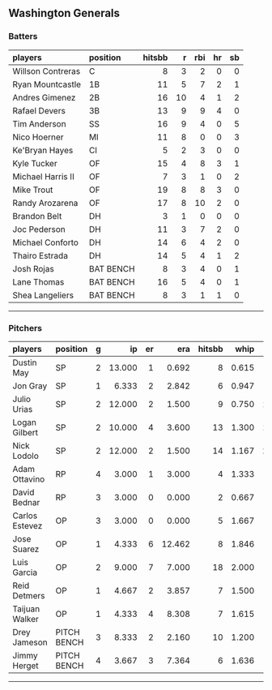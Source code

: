 ## Washington Generals

### Batters

 
|players           |position  | hitsbb|  r| rbi| hr| sb| 
|:-----------------|:---------|------:|--:|---:|--:|--:| 
|Willson Contreras |C         |      8|  3|   2|  0|  0| 
|Ryan Mountcastle  |1B        |     11|  5|   7|  2|  1| 
|Andres Gimenez    |2B        |     16| 10|   4|  1|  2| 
|Rafael Devers     |3B        |     13|  9|   9|  4|  0| 
|Tim Anderson      |SS        |     16|  9|   4|  0|  5| 
|Nico Hoerner      |MI        |     11|  8|   0|  0|  3| 
|Ke'Bryan Hayes    |CI        |      5|  2|   3|  0|  0| 
|Kyle Tucker       |OF        |     15|  4|   8|  3|  1| 
|Michael Harris II |OF        |      7|  3|   1|  0|  2| 
|Mike Trout        |OF        |     19|  8|   8|  3|  0| 
|Randy Arozarena   |OF        |     17|  8|  10|  2|  0| 
|Brandon Belt      |DH        |      3|  1|   0|  0|  0| 
|Joc Pederson      |DH        |     11|  3|   7|  2|  0| 
|Michael Conforto  |DH        |     14|  6|   4|  2|  0| 
|Thairo Estrada    |DH        |     14|  5|   4|  1|  2| 
|Josh Rojas        |BAT BENCH |      8|  3|   4|  0|  1| 
|Lane Thomas       |BAT BENCH |     16|  5|   4|  0|  1| 
|Shea Langeliers   |BAT BENCH |      8|  3|   1|  1|  0| 


* * *

### Pitchers

 
|players        |position    |  g|     ip| er|    era| hitsbb|  whip| so|  w| sv| 
|:--------------|:-----------|--:|------:|--:|------:|------:|-----:|--:|--:|--:| 
|Dustin May     |SP          |  2| 13.000|  1|  0.692|      8| 0.615|  9|  1|  0| 
|Jon Gray       |SP          |  1|  6.333|  2|  2.842|      6| 0.947|  7|  0|  0| 
|Julio Urias    |SP          |  2| 12.000|  2|  1.500|      9| 0.750| 12|  2|  0| 
|Logan Gilbert  |SP          |  2| 10.000|  4|  3.600|     13| 1.300| 13|  0|  0| 
|Nick Lodolo    |SP          |  2| 12.000|  2|  1.500|     14| 1.167| 21|  1|  0| 
|Adam Ottavino  |RP          |  4|  3.000|  1|  3.000|      4| 1.333|  4|  0|  0| 
|David Bednar   |RP          |  3|  3.000|  0|  0.000|      2| 0.667|  5|  0|  3| 
|Carlos Estevez |OP          |  3|  3.000|  0|  0.000|      5| 1.667|  5|  0|  0| 
|Jose Suarez    |OP          |  1|  4.333|  6| 12.462|      8| 1.846|  4|  0|  0| 
|Luis Garcia    |OP          |  2|  9.000|  7|  7.000|     18| 2.000|  8|  0|  0| 
|Reid Detmers   |OP          |  1|  4.667|  2|  3.857|      7| 1.500|  7|  0|  0| 
|Taijuan Walker |OP          |  1|  4.333|  4|  8.308|      7| 1.615|  5|  0|  0| 
|Drey Jameson   |PITCH BENCH |  3|  8.333|  2|  2.160|     10| 1.200|  8|  2|  1| 
|Jimmy Herget   |PITCH BENCH |  4|  3.667|  3|  7.364|      6| 1.636|  2|  0|  0| 


* * *


